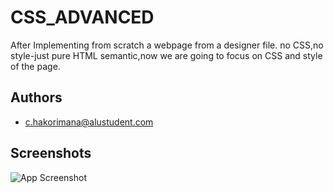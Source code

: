 # CSS_ADVANCED

After Implementing from scratch a webpage from a designer file.
no CSS,no style-just pure HTML semantic,now we are going to focus on CSS and style of the page.



## Authors

- [c.hakorimana@alustudent.com](https://www.github.com/Celestin25)


## Screenshots

![App Screenshot](https://user-images.githubusercontent.com/67793634/192224177-3a136d6d-9c94-426a-8bda-370f44123684.png)


